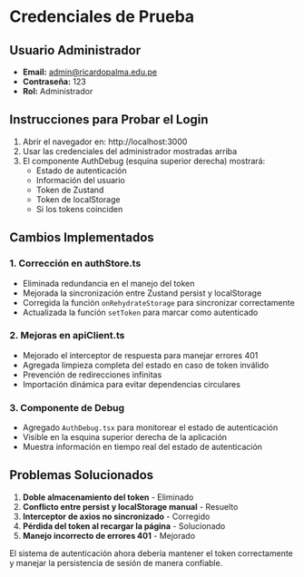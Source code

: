 # Credenciales de Prueba

## Usuario Administrador
- **Email:** admin@ricardopalma.edu.pe
- **Contraseña:** 123
- **Rol:** Administrador

## Instrucciones para Probar el Login

1. Abrir el navegador en: http://localhost:3000
2. Usar las credenciales del administrador mostradas arriba
3. El componente AuthDebug (esquina superior derecha) mostrará:
   - Estado de autenticación
   - Información del usuario
   - Token de Zustand
   - Token de localStorage
   - Si los tokens coinciden

## Cambios Implementados

### 1. Corrección en authStore.ts
- Eliminada redundancia en el manejo del token
- Mejorada la sincronización entre Zustand persist y localStorage
- Corregida la función `onRehydrateStorage` para sincronizar correctamente
- Actualizada la función `setToken` para marcar como autenticado

### 2. Mejoras en apiClient.ts
- Mejorado el interceptor de respuesta para manejar errores 401
- Agregada limpieza completa del estado en caso de token inválido
- Prevención de redirecciones infinitas
- Importación dinámica para evitar dependencias circulares

### 3. Componente de Debug
- Agregado `AuthDebug.tsx` para monitorear el estado de autenticación
- Visible en la esquina superior derecha de la aplicación
- Muestra información en tiempo real del estado de autenticación

## Problemas Solucionados

1. **Doble almacenamiento del token** - Eliminado
2. **Conflicto entre persist y localStorage manual** - Resuelto
3. **Interceptor de axios no sincronizado** - Corregido
4. **Pérdida del token al recargar la página** - Solucionado
5. **Manejo incorrecto de errores 401** - Mejorado

El sistema de autenticación ahora debería mantener el token correctamente y manejar la persistencia de sesión de manera confiable.